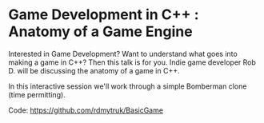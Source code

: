 # Game Development in C++ : Anatomy of a Game Engine

Interested in Game Development? Want to understand what goes into making a game in C++? Then this talk is for you. Indie game developer Rob D. will be discussing the anatomy of a game in C++.

In this interactive session we'll work through a simple Bomberman clone (time permitting).

Code: https://github.com/rdmytruk/BasicGame

